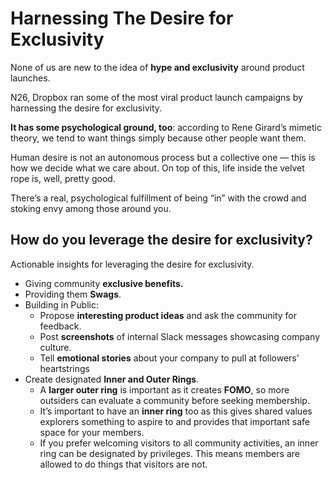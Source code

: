 # Harnessing The Desire for Exclusivity

None of us are new to the idea of **hype and exclusivity** around product launches.

N26, Dropbox ran some of the most viral product launch campaigns by harnessing the desire for exclusivity.

**It has some psychological ground, too**: according to Rene Girard’s mimetic theory, we tend to want things simply because other people want them. 

Human desire is not an autonomous process but a collective one — this is how we decide what we care about. On top of this, life inside the velvet rope is, well, pretty good. 

There’s a real, psychological fulfillment of being “in” with the crowd and stoking envy among those around you. 

## How do you leverage the desire for exclusivity?

Actionable insights for leveraging the desire for exclusivity.

* Giving community **exclusive benefits.**
* Providing them **Swags**.
* Building in Public:
  * Propose **interesting product ideas** and ask the community for feedback.
  * Post **screenshots** of internal Slack messages showcasing company culture.
  * Tell **emotional stories** about your company to pull at followers’ heartstrings
* Create designated **Inner and Outer Rings**.
  * A **larger outer ring** is important as it creates **FOMO**, so more outsiders can evaluate a community before seeking membership. 
  * It’s important to have an **inner ring** too as this gives shared values explorers something to aspire to and provides that important safe space for your members.
  * If you prefer welcoming visitors to all community activities, an inner ring can be designated by privileges. This means members are allowed to do things that visitors are not.









